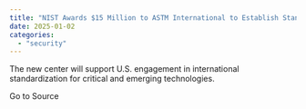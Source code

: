 ```yaml
---
title: "NIST Awards $15 Million to ASTM International to Establish Standardization Center of Excellence"
date: 2025-01-02
categories: 
  - "security"
---
```


The new center will support U.S. engagement in international standardization for critical and emerging technologies.

Go to Source
